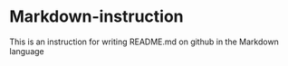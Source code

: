 # Markdown-instruction
This is an instruction for writing README.md on github in the Markdown language
